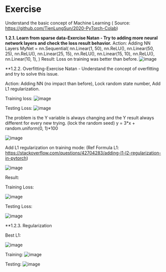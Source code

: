 # Exercise
Understand the basic concept of Machine Learning ( Source: https://github.com/TienLungSun/2020-PyTorch-Colab)

**1.2.1. Learn from sparse data-Exercise Natan - Try to adding more neural network layers and check the loss result behavior.**
Action: Adding NN Layers
MyNet = nn.Sequential(
    nn.Linear(1, 50),
    nn.ReLU(),
    nn.Linear(50, 25),
    nn.ReLU(),
    nn.Linear(25, 15),
    nn.ReLU(),
    nn.Linear(15, 10),
    nn.ReLU(),
    nn.Linear(10, 1),
)
 Result: Loss on training was better than before.
 ![image](https://user-images.githubusercontent.com/55201272/110065501-d748a100-7da1-11eb-9a3a-1d6c026ad5c2.png)
 
 **1.2.2. Overfitting-Exercise Natan - Understand the concept of overfitting and try to solve this issue.
 
 Action: Adding NN (no impact than before), Lock random state number, Add L1 regularization.
 
Training loss:
 ![image](https://user-images.githubusercontent.com/55201272/110065683-4c1bdb00-7da2-11eb-9ee6-175ff5004179.png)

Testing Loss:
![image](https://user-images.githubusercontent.com/55201272/110065702-59d16080-7da2-11eb-8954-759d3e4a5aa6.png)

The problem is the Y variable is always changing and the Y result always different for every new trying. 
(lock the random seed)
y = 3*x + random.uniform(0, 1)*100

![image](https://user-images.githubusercontent.com/55201272/110066786-dcf3b600-7da4-11eb-82ae-fc6382e136b7.png)


Add L1 regularization on training mode: (Ref Formula L1: https://stackoverflow.com/questions/42704283/adding-l1-l2-regularization-in-pytorch)

![image](https://user-images.githubusercontent.com/55201272/110066972-3c51c600-7da5-11eb-9aec-b37353db5da4.png)


Result:

Training Loss:

![image](https://user-images.githubusercontent.com/55201272/110067604-a9b22680-7da6-11eb-93cf-71bc93778487.png)


Testing Loss:

![image](https://user-images.githubusercontent.com/55201272/110067619-af0f7100-7da6-11eb-84e1-8ddbc5dfe01d.png)

**1.2.3. Regularization

 Best L1:
 
 ![image](https://user-images.githubusercontent.com/55201272/110074948-9a39da00-7db4-11eb-87bc-478c9e4230bf.png)

 
 Training:
 ![image](https://user-images.githubusercontent.com/55201272/110074893-85f5dd00-7db4-11eb-9191-acb2626ee109.png)

 Testing:
 ![image](https://user-images.githubusercontent.com/55201272/110074933-9312cc00-7db4-11eb-98af-8c60ce577ec9.png)

 



